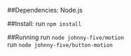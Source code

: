 ##Dependencies: 
Node.js

##Install:
run `npm install`

##Running
run `node johnny-five/motion`  
run `node johnny-five/button-motion`
